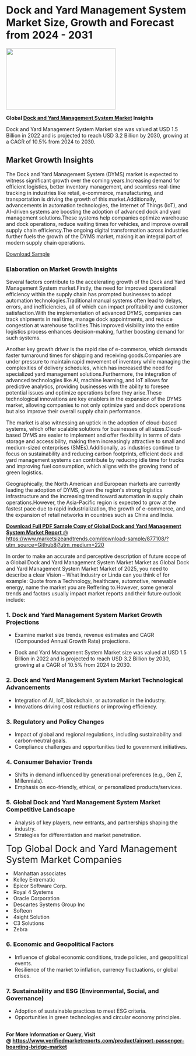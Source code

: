 <H1>Dock and Yard Management System Market Size, Growth and Forecast from 2024 - 2031</H1><img class="aligncenter size-medium wp-image-584254" src="https://thirdeyenews.in/wp-content/uploads/2024/09/Global-Market-Research-300x168.jpeg" alt="" width="300" height="168" /><p><strong>Global&nbsp;<a href="https://www.marketsizeandtrends.com/download-sample/877108/?utm_source=Github8j?utm_medium=220">Dock and Yard Management System Market</a> Insights</strong></p><p>Dock and Yard Management System Market size was valued at USD 1.5 Billion in 2022 and is projected to reach USD 3.2 Billion by 2030, growing at a CAGR of 10.5% from 2024 to 2030.</p><p><h2>Market Growth Insights</h2> <p>The Dock and Yard Management System (DYMS) market is expected to witness significant growth over the coming years.Increasing demand for efficient logistics, better inventory management, and seamless real-time tracking in industries like retail, e-commerce, manufacturing, and transportation is driving the growth of this market.Additionally, advancements in automation technologies, the Internet of Things (IoT), and AI-driven systems are boosting the adoption of advanced dock and yard management solutions.These systems help companies optimize warehouse and dock operations, reduce waiting times for vehicles, and improve overall supply chain efficiency.The ongoing digital transformation across industries further fuels the growth of the DYMS market, making it an integral part of modern supply chain operations.</p> <p><a href="#">Download Sample</a></p> <h3>Elaboration on Market Growth Insights</h3> <p>Several factors contribute to the accelerating growth of the Dock and Yard Management System market.Firstly, the need for improved operational efficiency within the supply chain has prompted businesses to adopt automation technologies.Traditional manual systems often lead to delays, errors, and inefficiencies, all of which can impact profitability and customer satisfaction.With the implementation of advanced DYMS, companies can track shipments in real time, manage dock appointments, and reduce congestion at warehouse facilities.This improved visibility into the entire logistics process enhances decision-making, further boosting demand for such systems.</p> <p>Another key growth driver is the rapid rise of e-commerce, which demands faster turnaround times for shipping and receiving goods.Companies are under pressure to maintain rapid movement of inventory while managing the complexities of delivery schedules, which has increased the need for specialized yard management solutions.Furthermore, the integration of advanced technologies like AI, machine learning, and IoT allows for predictive analytics, providing businesses with the ability to foresee potential issues and optimize operations before they arise.These technological innovations are key enablers in the expansion of the DYMS market, allowing companies to not only optimize yard and dock operations but also improve their overall supply chain performance.</p> <p>The market is also witnessing an uptick in the adoption of cloud-based systems, which offer scalable solutions for businesses of all sizes.Cloud-based DYMS are easier to implement and offer flexibility in terms of data storage and accessibility, making them increasingly attractive to small and medium-sized enterprises (SMEs).Additionally, as industries continue to focus on sustainability and reducing carbon footprints, efficient dock and yard management systems can contribute by reducing idle time for trucks and improving fuel consumption, which aligns with the growing trend of green logistics.</p> <p>Geographically, the North American and European markets are currently leading the adoption of DYMS, given the region's strong logistics infrastructure and the increasing trend toward automation in supply chain operations.However, the Asia-Pacific region is expected to grow at the fastest pace due to rapid industrialization, the growth of e-commerce, and the expansion of retail networks in countries such as China and India.</p> <p><a href="#"></p><p><span class=""><strong>Download Full PDF Sample Copy of Global Dock and Yard Management System Market Report</strong> @ <a href="https://www.marketsizeandtrends.com/download-sample/877108/?utm_source=Github8j?utm_medium=220" target="_blank">https://www.marketsizeandtrends.com/download-sample/877108/?utm_source=Github8j?utm_medium=220</a></span></p><p>In order to make an accurate and perceptive description of future scope of a Global&nbsp;Dock and Yard Management System Market Market as Global&nbsp;Dock and Yard Management System Market Market of 2025, you need to describe a clear Vision &ndash; What Industry or Linda can you think of for example: Quote from a Technology, healthcare, automotive, renewable energy, name the market you are Reffering to.However, some general trends and factors usually impact market reports and their future outlook include:</p><h3>1.&nbsp;<strong>Dock and Yard Management System Market Growth Projections</strong></h3><ul><li>Examine market size trends, revenue estimates and CAGR (Compounded Annual Growth Rate) projections.</li><li><p>Dock and Yard Management System Market size was valued at USD 1.5 Billion in 2022 and is projected to reach USD 3.2 Billion by 2030, growing at a CAGR of 10.5% from 2024 to 2030.</p></li></ul><h3>2.&nbsp;<strong>Dock and Yard Management System Market Technological Advancements</strong></h3><ul><li>Integration of AI, IoT, blockchain, or automation in the industry.</li><li>Innovations driving cost reductions or improving efficiency.</li></ul><h3>3.&nbsp;<strong>Regulatory and Policy Changes</strong></h3><ul><li>Impact of global and regional regulations, including sustainability and carbon-neutral goals.</li><li>Compliance challenges and opportunities tied to government initiatives.</li></ul><h3>4.&nbsp;<strong>Consumer Behavior Trends</strong></h3><ul><li>Shifts in demand influenced by generational preferences (e.g., Gen Z, Millennials).</li><li>Emphasis on eco-friendly, ethical, or personalized products/services.</li></ul><h3>5.&nbsp;<strong>Global Dock and Yard Management System Market Competitive Landscape</strong></h3><ul><li>Analysis of key players, new entrants, and partnerships shaping the industry.</li><li>Strategies for differentiation and market penetration.</li></ul><p data-pm-slice="1 1 []"><span style="color: inherit; font-family: inherit; font-size: 25px;">Top Global Dock and Yard Management System Market Companies</span></p><div class="" data-test-id=""><p><li>Manhattan associates</li><li> Kelley Entrematic</li><li> Epicor Software Corp.</li><li> Royal 4 Systems</li><li> Oracle Corporation</li><li> Descartes Systems Group Inc</li><li> Softeon</li><li> 4sight Solution</li><li> C3 Solutions</li><li> Zebra</li></p></div><h3>6.&nbsp;<strong>Economic and Geopolitical Factors</strong></h3><ul><li>Influence of global economic conditions, trade policies, and geopolitical events.</li><li>Resilience of the market to inflation, currency fluctuations, or global crises.</li></ul><h3>7.&nbsp;<strong>Sustainability and ESG (Environmental, Social, and Governance)</strong></h3><ul><li>Adoption of sustainable practices to meet ESG criteria.</li><li>Opportunities in green technologies and circular economy principles.</li></ul><h2><strong style="font-size: 14px;">For More Information or Query, Visit @&nbsp;</strong><a style="background-color: #ffffff; font-size: 14px;" href="https://www.marketsizeandtrends.com/report/dock-and-yard-management-system-market/" target="_blank">https://www.verifiedmarketreports.com/product/airport-passenger-boarding-bridge-market</a></h2>